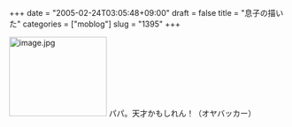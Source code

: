 +++
date = "2005-02-24T03:05:48+09:00"
draft = false
title = "息子の描いた"
categories = ["moblog"]
slug = "1395"
+++

<img src="http://ieiriblog.jugem.cc/?image=4139" class="pict" width="176" height="144" alt="image.jpg" />
パパ。天才かもしれん！（オヤバッカー）

